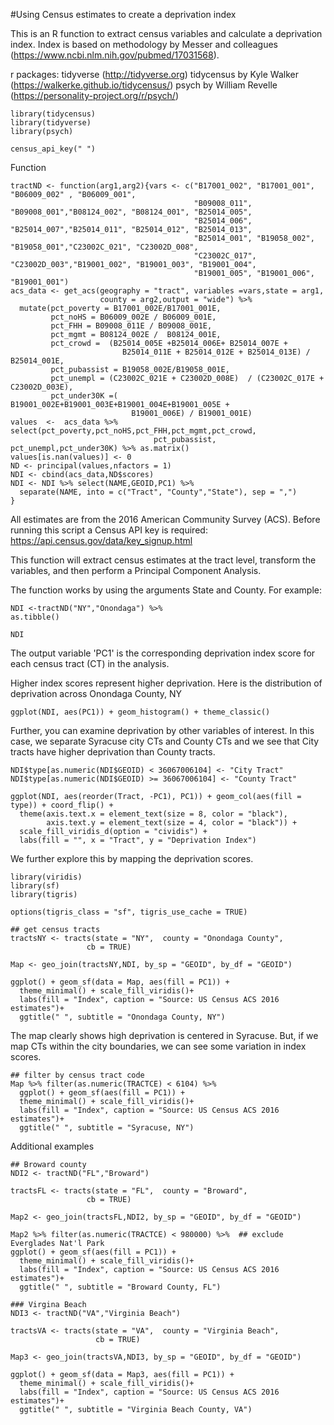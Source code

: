 #Using Census estimates to create a deprivation index

This is an R function to extract census variables and calculate a deprivation index. Index is based on methodology by Messer and colleagues (https://www.ncbi.nlm.nih.gov/pubmed/17031568).

r packages:
tidyverse (http://tidyverse.org)
tidycensus by Kyle Walker (https://walkerke.github.io/tidycensus/)
psych by William Revelle (https://personality-project.org/r/psych/)


```{r setup, include=FALSE}
library(tidycensus)
library(tidyverse)
library(psych)

census_api_key(" ")
```
Function

``` {r, echo = TRUE}
tractND <- function(arg1,arg2){vars <- c("B17001_002", "B17001_001", "B06009_002" , "B06009_001",
                                         "B09008_011", "B09008_001","B08124_002", "B08124_001", "B25014_005", 
                                         "B25014_006",  "B25014_007","B25014_011", "B25014_012", "B25014_013",  
                                         "B25014_001", "B19058_002", "B19058_001","C23002C_021", "C23002D_008", 
                                         "C23002C_017", "C23002D_003","B19001_002", "B19001_003", "B19001_004", 
                                         "B19001_005", "B19001_006", "B19001_001")
acs_data <- get_acs(geography = "tract", variables =vars,state = arg1,  
                    county = arg2,output = "wide") %>%
  mutate(pct_poverty = B17001_002E/B17001_001E,
         pct_noHS = B06009_002E / B06009_001E,
         pct_FHH = B09008_011E / B09008_001E,
         pct_mgmt = B08124_002E /  B08124_001E, 
         pct_crowd =  (B25014_005E +B25014_006E+ B25014_007E + 
                         B25014_011E + B25014_012E + B25014_013E) / B25014_001E,
         pct_pubassist = B19058_002E/B19058_001E,
         pct_unempl = (C23002C_021E + C23002D_008E)  / (C23002C_017E + C23002D_003E),
         pct_under30K =( B19001_002E+B19001_003E+B19001_004E+B19001_005E +
                           B19001_006E) / B19001_001E)
values  <-  acs_data %>% select(pct_poverty,pct_noHS,pct_FHH,pct_mgmt,pct_crowd,
                                pct_pubassist, pct_unempl,pct_under30K) %>% as.matrix()
values[is.nan(values)] <- 0
ND <- principal(values,nfactors = 1)          
NDI <- cbind(acs_data,ND$scores) 
NDI <- NDI %>% select(NAME,GEOID,PC1) %>% 
  separate(NAME, into = c("Tract", "County","State"), sep = ",")
}
```

All estimates are from the 2016 American Community Survey (ACS). Before running this script a Census API key is required: https://api.census.gov/data/key_signup.html

This function will extract census estimates at the tract level, transform the variables, and then perform a Principal Component Analysis.  

The function works by using the arguments State and County.  For example:

``` {r, echo = TRUE}
NDI <-tractND("NY","Onondaga") %>%
as.tibble()

NDI
```
The output variable 'PC1' is the corresponding deprivation index score for each census tract (CT) in the analysis.

Higher index scores represent higher deprivation.  Here is the distribution of deprivation across Onondaga County, NY 

``` {r, echo = TRUE}
ggplot(NDI, aes(PC1)) + geom_histogram() + theme_classic()
```

Further, you can examine deprivation by other variables of interest.  In this case, we separate Syracuse city CTs and County CTs and we see that City tracts have higher deprivation than County tracts.

``` {r, echo = TRUE}
NDI$type[as.numeric(NDI$GEOID) < 36067006104] <- "City Tract"
NDI$type[as.numeric(NDI$GEOID) >= 36067006104] <- "County Tract"

ggplot(NDI, aes(reorder(Tract, -PC1), PC1)) + geom_col(aes(fill = type)) + coord_flip() +
  theme(axis.text.x = element_text(size = 8, color = "black"), 
        axis.text.y = element_text(size = 4, color = "black")) +
  scale_fill_viridis_d(option = "cividis") + 
  labs(fill = "", x = "Tract", y = "Deprivation Index")
```

We further explore this by mapping the deprivation scores.

```{r setup, include=FALSE}
library(viridis)
library(sf)
library(tigris)

options(tigris_class = "sf", tigris_use_cache = TRUE)
```

``` {r, echo = TRUE}
## get census tracts 
tractsNY <- tracts(state = "NY",  county = "Onondaga County",
                 cb = TRUE)

Map <- geo_join(tractsNY,NDI, by_sp = "GEOID", by_df = "GEOID")

ggplot() + geom_sf(data = Map, aes(fill = PC1)) +
  theme_minimal() + scale_fill_viridis()+
  labs(fill = "Index", caption = "Source: US Census ACS 2016 estimates")+
  ggtitle(" ", subtitle = "Onondaga County, NY")
```

The map clearly shows high deprivation is centered in Syracuse.  But, if we map CTs within the city boundaries, we can see some variation in index scores.

``` {r, echo = TRUE}
## filter by census tract code
Map %>% filter(as.numeric(TRACTCE) < 6104) %>%
  ggplot() + geom_sf(aes(fill = PC1)) +
  theme_minimal() + scale_fill_viridis()+
  labs(fill = "Index", caption = "Source: US Census ACS 2016 estimates")+
  ggtitle(" ", subtitle = "Syracuse, NY")
```

Additional examples

``` {r, echo = TRUE}
## Broward county
NDI2 <- tractND("FL","Broward")

tractsFL <- tracts(state = "FL",  county = "Broward",
                 cb = TRUE)

Map2 <- geo_join(tractsFL,NDI2, by_sp = "GEOID", by_df = "GEOID")

Map2 %>% filter(as.numeric(TRACTCE) < 980000) %>%  ## exclude Everglades Nat'l Park
ggplot() + geom_sf(aes(fill = PC1)) +
  theme_minimal() + scale_fill_viridis()+
  labs(fill = "Index", caption = "Source: US Census ACS 2016 estimates")+
  ggtitle(" ", subtitle = "Broward County, FL")
```

``` {r, echo = TRUE}
### Virgina Beach
NDI3 <- tractND("VA","Virginia Beach")

tractsVA <- tracts(state = "VA",  county = "Virginia Beach",
                   cb = TRUE)

Map3 <- geo_join(tractsVA,NDI3, by_sp = "GEOID", by_df = "GEOID")

ggplot() + geom_sf(data = Map3, aes(fill = PC1)) +
  theme_minimal() + scale_fill_viridis()+
  labs(fill = "Index", caption = "Source: US Census ACS 2016 estimates")+
  ggtitle(" ", subtitle = "Virginia Beach County, VA")
```
